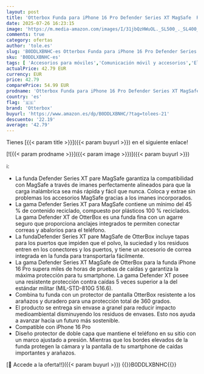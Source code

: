 ```yaml
---
layout: post
title: 'Otterbox Funda para iPhone 16 Pro Defender Series XT MagSafe  Resistente a Golpes y caídas  Ultra-Rugerizada  Testada 7X con estándares Militares anticaídas  Transparent/Negro  Sin Caja Retail'
date: 2025-07-26 16:23:15
image: 'https://m.media-amazon.com/images/I/31jbQzHWuOL._SL500_._SL400_.jpg'
comments: true
category: ofertas
author: 'tole.es'
slug: 'B0DDLXBNHC-es Otterbox Funda para iPhone 16 Pro Defender Series XT...'
sku: 'B0DDLXBNHC-es'
tags: [ 'Accesorios para móviles','Comunicación móvil y accesorios','Electrónica','Fundas básicas para teléfonos móviles','Fundas y carcasas para teléfonos móviles','iphone','magsafe','otterbox','🇪🇸', ]
actualPrice: 42.79 EUR
currency: EUR
price: 42.79
comparePrice: 54.99 EUR
prodname: 'Otterbox Funda para iPhone 16 Pro Defender Series XT MagSafe  Resistente a Golpes y caídas  Ultra-Rugerizada  Testada 7X con estándares Militares anticaídas  Transparent/Negro  Sin Caja Retail'
country: 'es'
flag: '🇪🇸'
brand: 'Otterbox'
buyurl: 'https://www.amazon.es/dp/B0DDLXBNHC/?tag=tolees-21'
descuento: '22.19'
average: '42.79'
---
```


Tienes [{{< param title >}}]({{< param buyurl >}}) en el siguiente enlace!

[![{{< param prodname >}}]({{< param image >}})]({{< param buyurl >}})

ℹ️:

- La funda Defender Series XT pare MagSafe garantiza la compatibilidad con MagSafe a través de imanes perfectamente alineados para que la carga inalámbrica sea más rápida y fácil que nunca. Coloca y extrae sin problemas los accesorios MagSafe gracias a los imanes incorporados.
- La gama Defender Series XT para MagSafe contiene un mínimo del 45 % de contenido reciclado, compuesto por plásticos 100 % reciclados. La gama Defender XT de OtterBox es una funda fina con un agarre seguro que proporciona anclajes integrados te permiten conectar correas y abalorios para el teléfono.
- La fundaDefender Series XT pare MagSafe de OtterBox incluye tapas para los puertos que impiden que el polvo, la suciedad y los residuos entren en los conectores y los puertos, y tiene un accesorio de correa integrada en la funda para transportarla fácilmente.
- La gama Defender Series XT MagSafe de OtterBox para la funda iPhone 16 Pro supera miles de horas de pruebas de caídas y garantiza la máxima protección para tu smartphone. La gama Defender XT posee una resistente protección contra caídas 5 veces superior a la del estándar militar (MIL-STD-810G 516.6).
- Combina tu funda con un protector de pantalla OtterBox resistente a los arañazos y duradero para una protección total de 360 grados.
- El producto se entrega sin envase a granel para reducir impacto medioambiental disminuyendo los residuos de envases. Esto nos ayuda a avanzar hacia un futuro más sostenible.
- Compatible con iPhone 16 Pro
- Diseño protector de doble capa que mantiene el teléfono en su sitio con un marco ajustado a presión. Mientras que los bordes elevados de la funda protegen la cámara y la pantalla de tu smartphone de caídas importantes y arañazos.

[🛒 Accede a la oferta!!]({{< param buyurl >}})
{{<world>}}B0DDLXBNHC{{</world>}}
